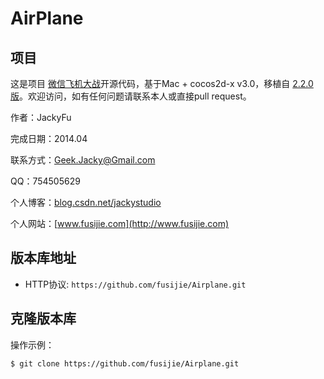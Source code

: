 # AirPlane


## 项目

这是项目 [微信飞机大战](https://github.com/fusijie/Airplane)开源代码，基于Mac + cocos2d-x v3.0，移植自 [2.2.0版](https://github.com/fusijie/Airplane)。欢迎访问，如有任何问题请联系本人或直接pull request。

作者：JackyFu

完成日期：2014.04

联系方式：Geek.Jacky@Gmail.com

QQ：754505629

个人博客：[blog.csdn.net/jackystudio](http://blog.csdn.net/jackystudio) 

个人网站：[www.fusijie.com](http://www.fusijie.com)

## 版本库地址

* HTTP协议: `https://github.com/fusijie/Airplane.git` 

## 克隆版本库

操作示例：

    $ git clone https://github.com/fusijie/Airplane.git
